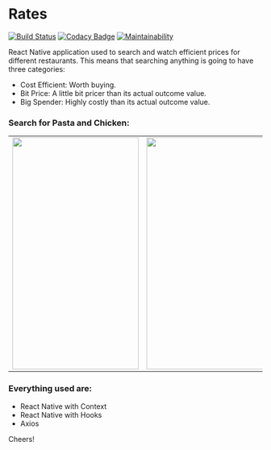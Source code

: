 # Rates
[![Build Status](https://travis-ci.org/rob729/Minimal_ToDo.svg?branch=master)](https://travis-ci.org/rob729/Minimal_ToDo)
[![Codacy Badge](https://api.codacy.com/project/badge/Grade/346c2ba7d2d841a48fc83734e3d2d682)](https://app.codacy.com/app/rob729/Minimal_ToDo?utm_source=github.com&utm_medium=referral&utm_content=rob729/Minimal_ToDo&utm_campaign=Badge_Grade_Dashboard)
[![Maintainability](https://api.codeclimate.com/v1/badges/c462858751a234cdcd08/maintainability)](https://codeclimate.com/github/rob729/Minimal_ToDo/maintainability)

React Native application used to search and watch efficient prices for different restaurants. This means that searching anything is going to have three categories:
* Cost Efficient: Worth buying.
* Bit Price: A little bit pricer than its actual outcome value.
* Big Spender: Highly costly than its actual outcome value.
### Search for Pasta and Chicken:
<table>
        <tr>
<td><img src = "https://user-images.githubusercontent.com/35291991/67655891-31e51800-f978-11e9-88b1-ec6b1f25e7a0.jpeg" height = "460" width="250"></td>
<td><img src = "https://user-images.githubusercontent.com/35291991/67655915-49240580-f978-11e9-837f-7d45f902a815.jpeg" height = "460" width="250"></td>
        </tr>
</table> 

### Everything used are:
 * React Native with Context
 * React Native with Hooks
 * Axios
 
Cheers!
